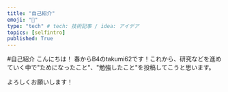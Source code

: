 ```yaml
---
title: "自己紹介"
emoji: "🐡"
type: "tech" # tech: 技術記事 / idea: アイデア
topics: [selfintro]
published: True
---
```

#自己紹介
こんにちは！
春からB4のtakumi62です！これから、研究などを進めていく中で"ためになったこと"、"勉強したこと"を投稿してこうと思います。

よろしくお願いします！
